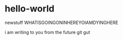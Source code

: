 # hello-world
newstuff
WHATISGOINGONINHEREYOIAMDYINGHERE

i am writing to you from the future
git gut
